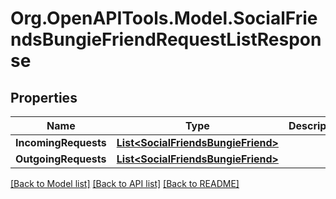 # Org.OpenAPITools.Model.SocialFriendsBungieFriendRequestListResponse

## Properties

Name | Type | Description | Notes
------------ | ------------- | ------------- | -------------
**IncomingRequests** | [**List&lt;SocialFriendsBungieFriend&gt;**](SocialFriendsBungieFriend.md) |  | [optional] 
**OutgoingRequests** | [**List&lt;SocialFriendsBungieFriend&gt;**](SocialFriendsBungieFriend.md) |  | [optional] 

[[Back to Model list]](../README.md#documentation-for-models) [[Back to API list]](../README.md#documentation-for-api-endpoints) [[Back to README]](../README.md)


